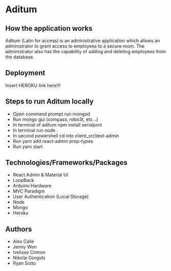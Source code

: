 # Aditum 

## How the application works
Aditum (Latin for access) is an administrative application which allows an administrator to grant access to employees to a secure room. The administrator also has the capability of adding and deleting employees from the database. 

## Deployment
Insert HEROKU link here!!!

## Steps to run Aditum locally
* Open command prompt run mongod
* Run mongo gui (compass, robo3t, etc...)
* In terminal of aditum npm install serialport
* In terminal run node . 
* In second powershell cd into client_src\test-admin
* Run yarn add react-admin prop-types
* Run yarn start

## Technologies/Frameworks/Packages
* React Admin & Material UI
* LoopBack
* Arduino Hardware
* MVC Paradigm
* User Authentication (Local Storage)
* Node
* Mongo
* Heroku

## Authors
* Alex Calle
* Jenny Won
* Ivelisse Cintron
* Nikolai Gorguts
* Ryan Sotto

